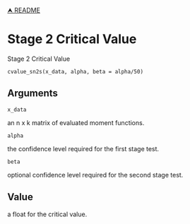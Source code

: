 [⮝ README](../README.md)

# Stage 2 Critical Value

Stage 2 Critical Value

    cvalue_sn2s(x_data, alpha, beta = alpha/50)

## Arguments

`x_data`

an n x k matrix of evaluated moment functions.

`alpha`

the confidence level required for the first stage test.

`beta`

optional confidence level required for the second stage test.

## Value

a float for the critical value.
